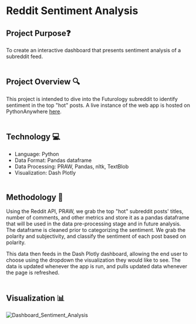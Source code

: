 # Reddit Sentiment Analysis
## Project Purpose:question:
To create an interactive dashboard that presents sentiment analysis of a subreddit feed. 
<br><br>

## Project Overview :mag:
This project is intended to dive into the Futurology subreddit to identify sentiment in the top "hot" posts. A live instance of the web app is hosted on PythonAnywhere <a href="http://roguelash.pythonanywhere.com" title="here">here</a>. 
<br><br>

## Technology :computer:
- Language: Python
- Data Format: Pandas dataframe
- Data Processing: PRAW, Pandas, nltk, TextBlob
- Visualization: Dash Plotly
<br><br>

## Methodology :memo:
Using the Reddit API, PRAW, we grab the top "hot" subreddit posts' titles, number of comments, and other metrics and store it as a pandas dataframe that will be used in the data pre-processing stage and in future analysis. The dataframe is cleaned prior to categorizing the sentiment. We grab the polarity and subjectivity, and classify the sentiment of each post based on polarity.

This data then feeds in the Dash Plotly dashboard, allowing the end user to choose using the dropdown the visualization they would like to see. The data is updated whenever the app is run, and pulls updated data whenever the page is refreshed.
<br><br>

## Visualization :bar_chart:
![Dashboard_Sentiment_Analysis](https://user-images.githubusercontent.com/10111217/230750792-8132cbe2-8557-4507-b7b8-c38af880b1e7.png)
